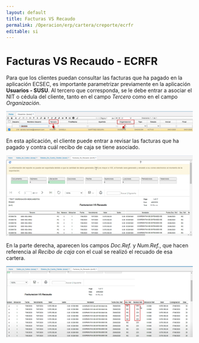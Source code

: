 ```yaml
---
layout: default
title: Facturas VS Recaudo
permalink: /Operacion/erp/cartera/creporte/ecrfr
editable: si
---
```

 
# Facturas VS Recaudo - ECRFR  


Para que los clientes puedan consultar las facturas que ha pagado en la aplicación ECSEC, es importante parametrizar previamente en la aplicación **Usuarios - SUSU**.  Al tercero que corresponda, se le debe entrar a asociar el NIT o cédula del cliente, tanto en el campo _Tercero_ como en el campo _Organización_.  

![](susu.png)  


En esta aplicación, el cliente puede entrar a revisar las facturas que ha pagado y contra cuál recibo de caja se tiene asociado.  

![](ecrfr.png) 

En la parte derecha, aparecen los campos _Doc.Ref._ y _Num.Ref._, que hacen referencia al _Recibo de caja_ con el cual se realizó el recuado de esa cartera.  

![](ecrfr1.png) 
